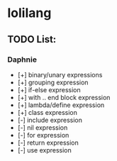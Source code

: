 # lolilang

## TODO List:
### Daphnie
- [+] binary/unary expressions 
- [+] grouping expression 
- [+] if-else expression 
- [+] with .. end block expression
- [+] lambda/define expression
- [+] class expression 
- [-] include expression 
- [-] nil expression
- [-] for expression
- [-] return expression
- [-] use expression
